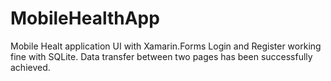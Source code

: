 # MobileHealthApp
Mobile Healt application UI with Xamarin.Forms
Login and Register working fine with SQLite. Data transfer between two pages has been successfully achieved.
